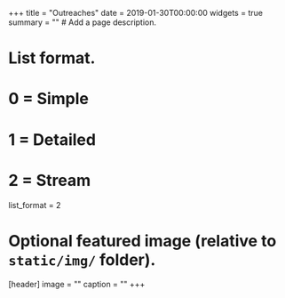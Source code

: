+++
title = "Outreaches"
date = 2019-01-30T00:00:00
widgets = true
summary = ""  # Add a page description.
# List format.
#   0 = Simple
#   1 = Detailed
#   2 = Stream
list_format = 2

# Optional featured image (relative to `static/img/` folder).
[header]
image = ""
caption = ""
+++
